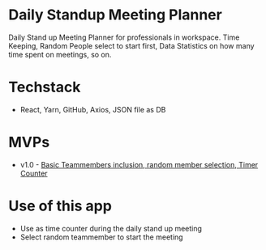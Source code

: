# Daily Standup Meeting Planner
Daily Stand up Meeting Planner for professionals in workspace. Time Keeping, Random People select to start first, Data Statistics on how many time spent on meetings, so on.

# Techstack
- React, Yarn, GitHub, Axios, JSON file as DB

# MVPs
- v1.0 - [Basic Teammembers inclusion, random member selection, Timer Counter](https://github.com/vivekVells/DailyStandUpMeetingPlanner/projects/1)

# Use of this app
- Use as time counter during the daily stand up meeting
- Select random teammember to start the meeting
